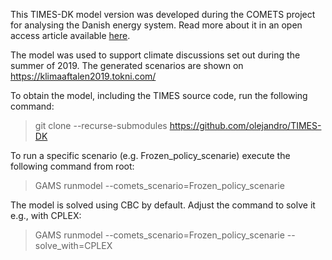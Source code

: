 This TIMES-DK model version was developed during the COMETS project for analysing the Danish energy system. Read more about it in an open access article available [here](https://doi.org/10.1016/j.esr.2018.11.003).

The model was used to support climate discussions set out during the summer of 2019. The generated scenarios are shown on https://klimaaftalen2019.tokni.com/

To obtain the model, including the TIMES source code, run the following command:
> git clone --recurse-submodules https://github.com/olejandro/TIMES-DK

To run a specific scenario (e.g. Frozen_policy_scenarie) execute the following command from root:
> GAMS runmodel --comets_scenario=Frozen_policy_scenarie

The model is solved using CBC by default. Adjust the command to solve it e.g., with CPLEX:
> GAMS runmodel --comets_scenario=Frozen_policy_scenarie --solve_with=CPLEX
